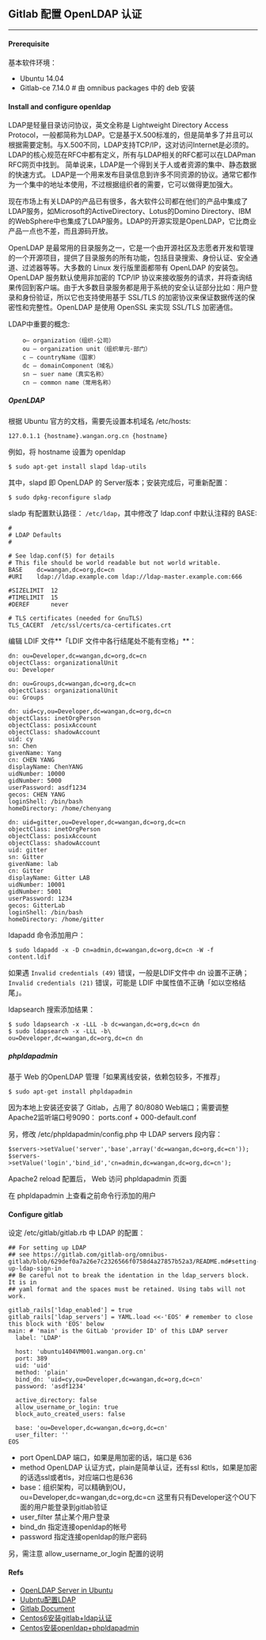 
## Gitlab 配置 OpenLDAP 认证
---

#### Prerequisite

基本软件环境：

- Ubuntu 14.04
- Gitlab-ce 7.14.0 # 由 omnibus packages 中的 deb 安装

#### Install and configure openldap

LDAP是轻量目录访问协议，英文全称是 Lightweight Directory Access Protocol，一般都简称为LDAP。它是基于X.500标准的，但是简单多了并且可以根据需要定制。与X.500不同，LDAP支持TCP/IP，这对访问Internet是必须的。LDAP的核心规范在RFC中都有定义，所有与LDAP相关的RFC都可以在LDAPman RFC网页中找到。 简单说来，LDAP是一个得到关于人或者资源的集中、静态数据的快速方式。 LDAP是一个用来发布目录信息到许多不同资源的协议。通常它都作为一个集中的地址本使用，不过根据组织者的需要，它可以做得更加强大。

现在市场上有关LDAP的产品已有很多，各大软件公司都在他们的产品中集成了LDAP服务，如Microsoft的ActiveDirectory、Lotus的Domino Directory、IBM的WebSphere中也集成了LDAP服务。LDAP的开源实现是OpenLDAP，它比商业产品一点也不差，而且源码开放。

OpenLDAP 是最常用的目录服务之一，它是一个由开源社区及志愿者开发和管理的一个开源项目，提供了目录服务的所有功能，包括目录搜索、身份认证、安全通道、过滤器等等。大多数的 Linux 发行版里面都带有 OpenLDAP 的安装包。OpenLDAP 服务默认使用非加密的 TCP/IP 协议来接收服务的请求，并将查询结果传回到客户端。由于大多数目录服务都是用于系统的安全认证部分比如：用户登录和身份验证，所以它也支持使用基于 SSL/TLS 的加密协议来保证数据传送的保密性和完整性。OpenLDAP 是使用 OpenSSL 来实现 SSL/TLS 加密通信。

LDAP中重要的概念:

```
	o– organization（组织-公司）
	ou – organization unit（组织单元-部门）
	c – countryName（国家）
	dc – domainComponent（域名）
	sn – suer name（真实名称）
	cn – common name（常用名称）
```

##### OpenLDAP

根据 Ubuntu 官方的文档，需要先设置本机域名 /etc/hosts:

	127.0.1.1 {hostname}.wangan.org.cn {hostname}

例如，将 hostname 设置为 openldap

	$ sudo apt-get install slapd ldap-utils

其中，slapd 即 OpenLDAP 的 Server版本；安装完成后，可重新配置：

	$ sudo dpkg-reconfigure sladp 

sladp 有配置默认路径： ```/etc/ldap```，其中修改了 ldap.conf 中默认注释的 BASE:

```
#
# LDAP Defaults
#

# See ldap.conf(5) for details
# This file should be world readable but not world writable.
BASE	dc=wangan,dc=org,dc=cn
#URI	ldap://ldap.example.com ldap://ldap-master.example.com:666

#SIZELIMIT	12
#TIMELIMIT	15
#DEREF		never

# TLS certificates (needed for GnuTLS)
TLS_CACERT	/etc/ssl/certs/ca-certificates.crt
```

编辑 LDIF 文件**「LDIF 文件中各行结尾处不能有空格」**：

```
dn: ou=Developer,dc=wangan,dc=org,dc=cn
objectClass: organizationalUnit
ou: Developer

dn: ou=Groups,dc=wangan,dc=org,dc=cn
objectClass: organizationalUnit
ou: Groups

dn: uid=cy,ou=Developer,dc=wangan,dc=org,dc=cn
objectClass: inetOrgPerson
objectClass: posixAccount
objectClass: shadowAccount
uid: cy
sn: Chen
givenName: Yang
cn: CHEN YANG
displayName: ChenYANG
uidNumber: 10000
gidNumber: 5000
userPassword: asdf1234
gecos: CHEN YANG
loginShell: /bin/bash
homeDirectory: /home/chenyang

dn: uid=gitter,ou=Developer,dc=wangan,dc=org,dc=cn
objectClass: inetOrgPerson
objectClass: posixAccount
objectClass: shadowAccount
uid: gitter
sn: Gitter
givenName: lab
cn: Gitter
displayName: Gitter LAB
uidNumber: 10001
gidNumber: 5001
userPassword: 1234
gecos: GitterLab
loginShell: /bin/bash
homeDirectory: /home/gitter
```

ldapadd 命令添加用户：

	$ sudo ldapadd -x -D cn=admin,dc=wangan,dc=org,dc=cn -W -f content.ldif

如果遇 ```Invalid credentials (49)``` 错误，一般是LDIF文件中 dn 设置不正确；```Invalid credentials (21)``` 错误，可能是 LDIF 中属性值不正确「如以空格结尾」。

ldapsearch 搜索添加结果：

	$ sudo ldapsearch -x -LLL -b dc=wangan,dc=org,dc=cn dn
	$ sudo ldapsearch -x -LLL -b\
	ou=Developer,dc=wangan,dc=org,dc=cn dn

##### phpldapadmin

基于 Web 的OpenLDAP 管理「如果离线安装，依赖包较多，不推荐」

	$ sudo apt-get install phpldapadmin

因为本地上安装还安装了 Gitlab，占用了 80/8080 Web端口；需要调整 Apache2监听端口号9090： ports.conf + 000-default.conf

另，修改 /etc/phpldapadmin/config.php 中 LDAP servers 段内容：

	$servers->setValue('server','base',array('dc=wangan,dc=org,dc=cn'));
	$servers->setValue('login','bind_id','cn=admin,dc=wangan,dc=org,dc=cn');

Apache2 reload 配置后， Web 访问 phpldapadmin 页面


在 phpldapadmin 上查看之前命令行添加的用户



#### Configure gitlab

设定 /etc/gitlab/gitlab.rb 中 LDAP 的配置：

```
## For setting up LDAP
## see https://gitlab.com/gitlab-org/omnibus-gitlab/blob/629def0a7a26e7c2326566f0758d4a27857b52a3/README.md#setting-up-ldap-sign-in
## Be careful not to break the identation in the ldap_servers block. It is in
## yaml format and the spaces must be retained. Using tabs will not work.

gitlab_rails['ldap_enabled'] = true
gitlab_rails['ldap_servers'] = YAML.load <<-'EOS' # remember to close this block with 'EOS' below
main: # 'main' is the GitLab 'provider ID' of this LDAP server
  label: 'LDAP'

  host: 'ubuntu1404VM001.wangan.org.cn'
  port: 389
  uid: 'uid'
  method: 'plain'
  bind_dn: 'uid=cy,ou=Developer,dc=wangan,dc=org,dc=cn'
  password: 'asdf1234'

  active_directory: false
  allow_username_or_login: true
  block_auto_created_users: false

  base: 'ou=Developer,dc=wangan,dc=org,dc=cn'
  user_filter: ''
EOS
```

* port  OpenLDAP 端口，如果是用加密的话，端口是 636
* method OpenLDAP 认证方式，plain是简单认证，还有ssl 和tls，如果是加密的话选ssl或者tls，对应端口也是636
* base：组织架构，可以精确到OU， ou=Developer,dc=wangan,dc=org,dc=cn 这里有只有Developer这个OU下面的用户能登录到gitlab验证
* user_filter 禁止某个用户登录
* bind_dn 指定连接openldap的帐号
* password 指定连接openldap的账户密码

另，需注意 allow_username_or_login 配置的说明

#### Refs

* [OpenLDAP Server in Ubuntu](https://help.ubuntu.com/lts/serverguide/openldap-server.html)
* [Uubntu配置LDAP](http://www.cnblogs.com/xwdreamer/p/3469951.html)
* [Gitlab Document](http://doc.gitlab.com/ce/integration/ldap.html)
* [Centos6安装gitlab+ldap认证](http://54im.com/git/centos6-install-gitlab-ldap%E8%AE%A4%E8%AF%81.html)
* [Centos安装openldap+phpldapadmin](http://54im.com/openldap/centos-6-yum-install-openldap-phpldapadmin-tls-%E5%8F%8C%E4%B8%BB%E9%85%8D%E7%BD%AE.html)